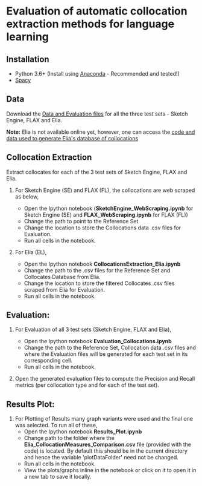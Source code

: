 # Evaluation of automatic collocation extraction methods for language learning


## Installation
* Python 3.6+ (Install using [Anaconda](https://www.anaconda.com/distribution/) - Recommended and tested!)
* [Spacy](https://spacy.io/usage/)


## Data
Download the [Data and Evaluation files](https://drive.google.com/open?id=17eydi0KkviG2VxB12l_oNt5LAhuQ6FR0) for all the three test sets - Sketch Engine, FLAX and Elia.

**Note:** Elia is not available online yet, however, one can access the [code and data used to generate Elia's database of collocations](https://drive.google.com/open?id=1FGFy_yp797saphx8-wzcLkMxQbkCVZlp)


## Collocation Extraction

Extract collocates for each of the 3 test sets of Sketch Engine, FLAX and Elia.

1. For Sketch Engine (SE) and FLAX (FL), the collocations are web scraped as below, 
    - Open the Ipython notebook (**SketchEngine_WebScraping.ipynb** for Sketch Engine (SE) and **FLAX_WebScraping.ipynb** for FLAX (FL))
    - Change the path to point to the Reference Set
    - Change the location to store the Collocations data .csv files for Evaluation.
    - Run all cells in the notebook.

1. For Elia (EL), 
    - Open the Ipython notebook **CollocationsExtraction_Elia.ipynb**
    - Change the path to the .csv files for the Reference Set and Collocates Database from Elia.
    - Change the location to store the filtered Collocates .csv files scraped from Elia for Evaluation.
    - Run all cells in the notebook.

## Evaluation:

1. For Evaluation of all 3 test sets (Sketch Engine, FLAX and Elia), 
    - Open the Ipython notebook **Evaluation_Collocations.ipynb**
    - Change the path to the Reference Set, Collocation data .csv files and where the Evaluation files will be generated for each test set in its corresponding cell.
    - Run all cells in the notebook.

1. Open the generated evaluation files to compute the Precision and Recall metrics (per collocation type and for each of the test set).


## Results Plot:
1. For Plotting of Results many graph variants were used and the final one was selected. To run all of these,
    - Open the Ipython notebook **Results_Plot.ipynb**
    - Change path to the folder where the **Elia_CollocationMeasures_Comparison.csv** file (provided with the code) is located. By default this should be in the current directory and hence the variable 'plotDataFolder' need not be changed.
    - Run all cells in the notebook.
    - View the plots/graphs inline in the notebook or click on it to open it in a new tab to save it locally.


